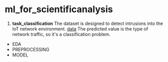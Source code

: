 # ml_for_scientificanalysis
1. **task_classification**
The dataset is designed to detect intrusions into the IoT network environment. [data](https://www.kaggle.com/datasets/azalhowaide/iot-dataset-for-intrusion-detection-systems-ids) The predicted value is the type of network traffic, so it's a classification problem.
- EDA
- PREPROCESSING
- MODEL
